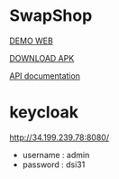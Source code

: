 # SwapShop

<a href="https://ahmedtrabelsy.github.io/SwapShop/">DEMO WEB</a>

<a href="http://34.199.239.78:1000">DOWNLOAD APK</a>

<a href="https://documenter.getpostman.com/view/5594301/2s9YRFVANr">API documentation</a>

# keycloak

<a href="http://34.199.239.78:8080/">http://34.199.239.78:8080/</a>

- username : admin
- password : dsi31
